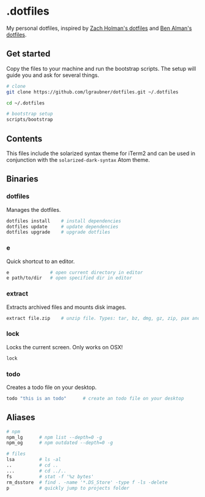 # .dotfiles

My personal dotfiles, inspired by [Zach Holman's dotfiles](https://github.com/holman/dotfiles) and [Ben Alman's dotfiles](https://github.com/cowboy/dotfiles).

## Get started

Copy the files to your machine and run the bootstrap scripts. The setup will guide you and ask for several things.

```bash
# clone
git clone https://github.com/lgraubner/dotfiles.git ~/.dotfiles

cd ~/.dotfiles

# bootstrap setup
scripts/bootstrap
```

## Contents

This files include the solarized syntax theme for iTerm2 and can be used in conjunction with the `solarized-dark-syntax` Atom theme.

## Binaries

### dotfiles

Manages the dotfiles.

```bash
dotfiles install    # install dependencies
dotfiles update     # update dependencies
dotfiles upgrade    # upgrade dotfiles
```

### e

Quick shortcut to an editor.

```bash
e               # open current directory in editor
e path/to/dir   # open specified dir in editor
```

### extract

Extracts archived files and mounts disk images.

```bash
extract file.zip    # unzip file. Types: tar, bz, dmg, gz, zip, pax and more
```

### lock

Locks the current screen. Only works on OSX!

```bash
lock
```

### todo

Creates a todo file on your desktop.

```bash
todo "this is an todo"      # create an todo file on your desktop
```

## Aliases

```bash
# npm
npm_lg      # npm list --depth=0 -g
npm_og      # npm outdated --depth=0 -g

# files
lsa         # ls -al
..          # cd ..
...         # cd ../..
fs          # stat -f '%z bytes'
rm_dsstore  # find . -name '*.DS_Store' -type f -ls -delete
p           # quickly jump to projects folder
```
